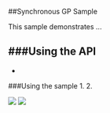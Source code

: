 ##Synchronous GP Sample 

This sample demonstrates ...

###Using the API
- 
-

###Using the sample
1. 
2. 

![](/image.png)
![](/image2.png)






